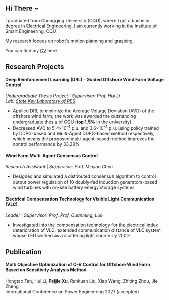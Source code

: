 <script>
var _hmt = _hmt || [];
(function() {
  var hm = document.createElement("script");
  hm.src = "https://hm.baidu.com/hm.js?7b209b2fdcb7fe3b26b9d3bfdaef9479";
  var s = document.getElementsByTagName("script")[0]; 
  s.parentNode.insertBefore(hm, s);
})();
</script>

## Hi There ~

I graduated from Chongqing University (CQU), where I got a bachelor degree in Electrical Engineering. I am currently working in the Institute of Smart Engineering, CQU.
  
My research focous on robot's motion planning and grasping. 
  
You can find my [CV](https://github.com/PeijieXu/PeijieXu.github.io/blob/main/Projects.md) here.
  

## Research Projects

#### Deep Reinforcement Learning (DRL) - Guided Offshore Wind Farm Voltage Control 
_Undergraduate Thesis Project_ | _Supervisor: Prof. Hui Li_  
_Lab: [State Key Laboratory of PES](http://sklpe.cqu.edu.cn/)_

* Applied DRL to minimize the Average Voltage Deviation (AVD) of the offshore wind farm; the work was awarded the outstanding undergraduate thesis of CQU (**top 1.5%** in the university)
* Decreased AVD to 5.4×10<sup>-4</sup> p.u. and 3.6×10<sup>-4</sup> p.u. using policy trained by DDPG-based and Multi-Agent DDPG-based method respectively, which means the proposed multi-agent-based method improves the control performance by 33.33%

#### Wind Farm Multi-Agent Consensus Control
_Research Assistant_ | _Supervisor: Prof. Minyou Chen_  

* Designed and simulated a distributed consensus algorithm to control output power regulation of 10 doubly-fed induction generators-based wind turbines with on-site battery energy storage systems

#### Electrical Compensation Technology for Visible Light Communication (VLC)
_Leader_ | _Supervisor: Prof. Prof. Quanming, Luo_  

* Investigated into the compensation technology for the electrical index deterioration of VLC; extended communication distance of VLC system whose LED worked as a scattering light source by 200%

## Publication

#### Multi Objective Optimization of Q-V Control for Offshore Wind Farm Based on Sensitivity Analysis Method
Hongtao Tan, Hui Li, **Peijie Xu**, Renkuan Liu, Xiao Wang, Zhiting Zhou, Jie Zheng  
International Conference on Power Engineering 2021  (accepted)
